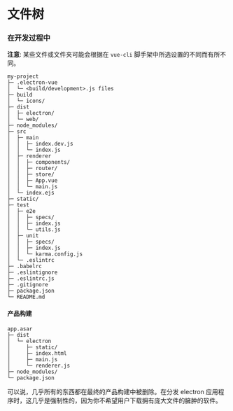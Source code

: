 # 文件树

### 在开发过程中

**注意**: 某些文件或文件夹可能会根据在 `vue-cli` 脚手架中所选设置的不同而有所不同。

```
my-project
├─ .electron-vue
│  └─ <build/development>.js files
├─ build
│  └─ icons/
├─ dist
│  ├─ electron/
│  └─ web/
├─ node_modules/
├─ src
│  ├─ main
│  │  ├─ index.dev.js
│  │  └─ index.js
│  ├─ renderer
│  │  ├─ components/
│  │  ├─ router/
│  │  ├─ store/
│  │  ├─ App.vue
│  │  └─ main.js
│  └─ index.ejs
├─ static/
├─ test
│  ├─ e2e
│  │  ├─ specs/
│  │  ├─ index.js
│  │  └─ utils.js
│  ├─ unit
│  │  ├─ specs/
│  │  ├─ index.js
│  │  └─ karma.config.js
│  └─ .eslintrc
├─ .babelrc
├─ .eslintignore
├─ .eslintrc.js
├─ .gitignore
├─ package.json
└─ README.md
```

#### 产品构建

```
app.asar
├─ dist
│  └─ electron
│     ├─ static/
│     ├─ index.html
│     ├─ main.js
│     └─ renderer.js
├─ node_modules/
└─ package.json
```

可以说，几乎所有的东西都在最终的产品构建中被删除。在分发 electron 应用程序时，这几乎是强制性的，因为你不希望用户下载拥有庞大文件的臃肿的软件。
